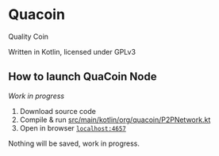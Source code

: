 # Quacoin
Quality Coin

Written in Kotlin, licensed under GPLv3
## How to launch QuaCoin Node
*Work in progress*
 1. Download source code
 2. Compile & run [src/main/kotlin/org/quacoin/P2PNetwork.kt](src/main/kotlin/org/quacoin/P2PNetwork.kt)
 3. Open in browser [`localhost:4657`](localhost:4657)

Nothing will be saved, work in progress.